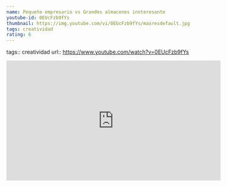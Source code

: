 ```yaml
---
name: Pequeño empresario vs Grandes almacenes innteresante
youtube-id: 0EUcFzb9fYs
thumbnail: https://img.youtube.com/vi/0EUcFzb9fYs/maxresdefault.jpg
tags: creatividad
rating: 6
---
```

tags:: creatividad
url:: https://www.youtube.com/watch?v=0EUcFzb9fYs

<iframe width='560' height='315' src='https://www.youtube.com/embed/0EUcFzb9fYs' title='YouTube video player' frameborder='0' allow='accelerometer; autoplay; clipboard-write; encrypted-media; gyroscope; picture-in-picture; web-share' allowfullscreen></iframe>


